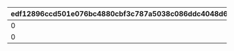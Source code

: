 |edf12896ccd501e076bc4880cbf3c787a5038c086ddc4048d690c4c3eb6915b1|7ebaa78ddea9d310cfb5da82e049f34ab97ba186fd410c14c84e33194fccb4f6|3cebf70cd3a7dafcedb6bb12ea32809dd7986f88ccc7288e1f221a43b0703bda|64f7fd71328b632ee4188629f06ddc0686b5498856f34d8e7cc7f9df1626c4f8|
| --- | --- | --- | --- |
|0|1|504660101|0|
|0|2|509260101|0|